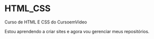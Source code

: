 # HTML_CSS
 Curso de HTML E CSS do CursoemVideo

 Estou aprendendo a criar sites e agora vou gerenciar meus repositórios.

